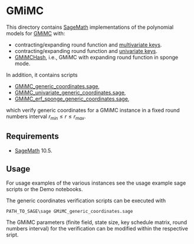 # GMiMC
This directory contains [SageMath](https://www.sagemath.org/) implementations of the polynomial models for [GMiMC](https://doi.org/10.1007/978-3-030-29962-0_8) with:
- contracting/expanding round function and [multivariate keys](./GMiMC.sage).
- contracting/expanding round function and [univariate keys](./GMiMC_univariate.sage).
- [GMiMCHash](GMiMC_erf_sponge.sage), i.e., GMiMC with expanding round function in sponge mode.

In addition, it contains scripts
- [GMiMC_generic_coordinates.sage](./GMiMC_generic_coordinates.sage),
- [GMiMC_univariate_generic_coordinates.sage](./GMiMC_univariate_generic_coordinates.sage),
- [GMiMC_erf_sponge_generic_coordinates.sage](./GMiMC_erf_sponge_generic_coordinates.sage),

which verify generic coordinates for a GMiMC instance in a fixed round numbers interval $r_{min} \leq r \leq r_{max}$.

## Requirements
- [SageMath](https://www.sagemath.org/) 10.5.

## Usage
For usage examples of the various instances see the usage example sage scripts or the Demo notebooks.

The generic coordinates verification scripts can be executed with
```Shell
PATH_TO_SAGE\sage GMiMC_generic_coordinates.sage
```
The GMiMC parameters (finite field, state size, key schedule matrix, round numbers interval) for the verification can be modified within the respective sript.
